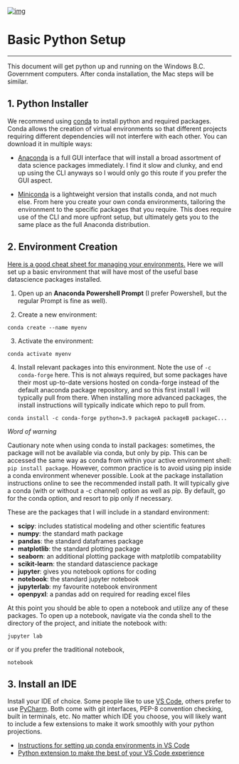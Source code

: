 [![img](https://img.shields.io/badge/Lifecycle-Maturing-007EC6)](https://github.com/bcgov/repomountie/blob/master/doc/lifecycle-badges.md)

# Basic Python Setup
---

This document will get python up and running on the Windows B.C. Government computers. After conda installation, the Mac steps will be similar. 

## 1. Python Installer

We recommend using [conda](https://docs.conda.io/en/latest/) to install python and required packages. Conda allows the creation of virtual environments so that different projects requiring different dependencies will not interfere with each other. You can download it in multiple ways:

* [Anaconda](https://www.anaconda.com/) is a full GUI interface that will install a broad assortment of data science packages immediately. I find it slow and clunky, and end up using the CLI anyways so I would only go this route if you prefer the GUI aspect. 

* [Miniconda](https://docs.conda.io/en/latest/miniconda.html) is a lightweight version that installs conda, and not much else. From here you create your own conda environments, tailoring the environment to the specific packages that you require. This does require use of the CLI and more upfront setup, but ultimately gets you to the same place as the full Anaconda distribution.


## 2. Environment Creation

[Here is a good cheat sheet for managing your environments.](https://docs.conda.io/projects/conda/en/latest/user-guide/tasks/manage-environments.html) Here we will set up a basic environment that will have most of the useful base datascience packages installed. 

1. Open up an **Anaconda Powershell Prompt** (I prefer Powershell, but the regular Prompt is fine as well). 

2. Create a new environment:

```
conda create --name myenv
```

3. Activate the environment:

```
conda activate myenv
```

4. Install relevant packages into this environment. Note the use of `-c conda-forge` here. This is not always required, but some packages have their most up-to-date versions hosted on conda-forge instead of the default anaconda package repository, and so this first install I will typically pull from there. When installing more advanced packages, the install instructions will typically indicate which repo to pull from. 

```
conda install -c conda-forge python=3.9 packageA packageB packageC...
```

*Word of warning*

   Cautionary note when using conda to install packages: sometimes, the package will not be available via conda, but only by pip. This can be accessed the same way as conda from within your active environment shell: `pip install package`. However, common practice is to avoid using pip inside a conda environment whenever possible. Look at the package installation instructions online to see the recommended install path. It will typically give a conda (with or without a -c channel) option as well as pip. By default, go for the conda option, and resort to pip only if necessary. 

These are the packages that I will include in a standard environment:

* **scipy**: includes statistical modeling and other scientific features 
* **numpy**: the standard math package
* **pandas**: the standard dataframes package
* **matplotlib**: the standard plotting package
* **seaborn**: an additional plotting package with matplotlib compatability
* **scikit-learn**: the standard datascience package
* **jupyter**: gives you notebook options for coding
* **notebook**: the standard jupyter notebook
* **jupyterlab**: my favourite notebook environment
* **openpyxl**: a pandas add on required for reading excel files 

At this point you should be able to open a notebook and utilize any of these packages. To open up a notebook, navigate via the conda shell to the directory of the project, and initiate the notebook with:

```
jupyter lab
```

or if you prefer the traditional notebook,

```
notebook
```

## 3. Install an IDE

Install your IDE of choice. Some people like to use [VS Code](https://code.visualstudio.com/), others prefer to use [PyCharm](https://www.jetbrains.com/pycharm/). Both come with git interfaces, PEP-8 convention checking, built in terminals, etc. No matter which IDE you choose, you will likely want to include a few extensions to make it work smoothly with your python projections.

* [Instructions for setting up conda environments in VS Code](https://code.visualstudio.com/docs/python/environments)
* [Python extension to make the best of your VS Code experience](https://code.visualstudio.com/docs/languages/python)
